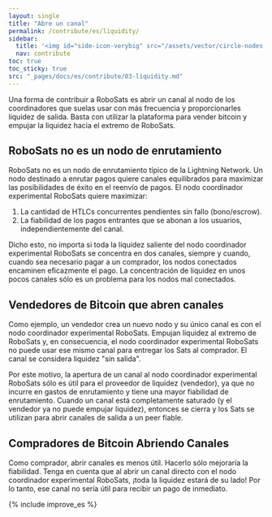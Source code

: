```yaml
---
layout: single
title: "Abre un canal"
permalink: /contribute/es/liquidity/
sidebar:
  title: '<img id="side-icon-verybig" src="/assets/vector/circle-nodes.svg"/>LN liquidity'
  nav: contribute
toc: true
toc_sticky: true
src: "_pages/docs/es/contribute/03-liquidity.md"
---
```


Una forma de contribuir a RoboSats es abrir un canal al nodo de los coordinadores que suelas usar con más frecuencia y proporcionarles liquidez de salida. Basta con utilizar la plataforma para vender bitcoin y empujar la liquidez hacia el extremo de RoboSats.

## RoboSats no es un nodo de enrutamiento

RoboSats no es un nodo de enrutamiento típico de la Lightning Network. Un nodo destinado a enrutar pagos quiere canales equilibrados para maximizar las posibilidades de éxito en el reenvío de pagos. El nodo coordinador experimental RoboSats quiere maximizar:

1. La cantidad de HTLCs concurrentes pendientes sin fallo (bono/escrow).
2. La fiabilidad de los pagos entrantes que se abonan a los usuarios, independientemente del canal.

Dicho esto, no importa si toda la liquidez saliente del nodo coordinador experimental RoboSats se concentra en dos canales, siempre y cuando, cuando sea necesario pagar a un comprador, los nodos conectados encaminen eficazmente el pago. La concentración de liquidez en unos pocos canales sólo es un problema para los nodos mal conectados.

## Vendedores de Bitcoin que abren canales

Como ejemplo, un vendedor crea un nuevo nodo y su único canal es con el nodo coordinador experimental RoboSats. Empujan liquidez al extremo de RoboSats y, en consecuencia, el nodo coordinador experimental RoboSats no puede usar ese mismo canal para entregar los Sats al comprador. El canal se considera liquidez "sin salida".

Por este motivo, la apertura de un canal al nodo coordinador experimental RoboSats sólo es útil para el proveedor de liquidez (vendedor), ya que no incurre en gastos de enrutamiento y tiene una mayor fiabilidad de enrutamiento. Cuando un canal está completamente saturado (y el vendedor ya no puede empujar liquidez), entonces se cierra y los Sats se utilizan para abrir canales de salida a un peer fiable.

## Compradores de Bitcoin Abriendo Canales

Como comprador, abrir canales es menos útil. Hacerlo sólo mejoraría la fiabilidad. Tenga en cuenta que al abrir un canal directo con el nodo coordinador experimental RoboSats, ¡toda la liquidez estará de su lado! Por lo tanto, ese canal no sería útil para recibir un pago de inmediato.

{% include improve_es %}
